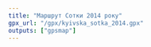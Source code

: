 ```yaml
---
title: "Маршрут Сотки 2014 року"
gpx_url: "/gpx/kyivska_sotka_2014.gpx"
outputs: ["gpsmap"]
---
```

